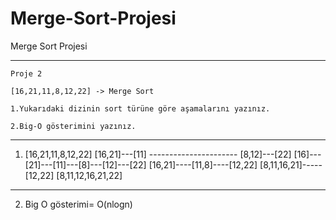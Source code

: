 # Merge-Sort-Projesi
Merge Sort Projesi

---
```
Proje 2

[16,21,11,8,12,22] -> Merge Sort

1.Yukarıdaki dizinin sort türüne göre aşamalarını yazınız.

2.Big-O gösterimini yazınız.

```
---

1. [16,21,11,8,12,22]
[16,21]---[11] ----------------------  [8,12]---[22]
[16]---[21]---[11]---[8]---[12]---[22]
[16,21]----[11,8]----[12,22]
[8,11,16,21]-----[12,22]
[8,11,12,16,21,22]
---
2. Big O gösterimi= O(nlogn)